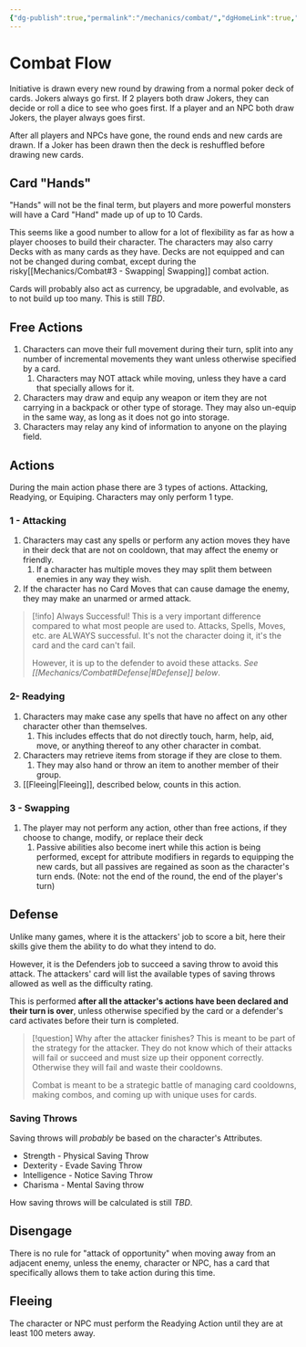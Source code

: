 ```yaml
---
{"dg-publish":true,"permalink":"/mechanics/combat/","dgHomeLink":true,"dgPassFrontmatter":false}
---
```



# Combat Flow

Initiative is drawn every new round by drawing from a normal poker deck of cards. Jokers always go first. If 2 players both draw Jokers, they can decide or roll a dice to see who goes first. If a player and an NPC both draw Jokers, the player always goes first.

After all players and NPCs have gone, the round ends and new cards are drawn. If a Joker has been drawn then the deck is reshuffled before drawing new cards.

## Card "Hands"

"Hands" will not be the final term, but players and more powerful monsters will have a Card "Hand" made up of up to 10 Cards. 

This seems like a good number to allow for a lot of flexibility as far as how a player chooses to build their character. The characters may also carry Decks with as many cards as they have. Decks are not equipped and can not be changed during combat, except during the risky[[Mechanics/Combat#3 - Swapping| Swapping]] combat action.

Cards will probably also act as currency, be upgradable, and evolvable, as to not build up too many. This is still _TBD_.

## Free Actions

1. Characters can move their full movement during their turn, split into any number of incremental movements they want unless otherwise specified by a card.
   1. Characters may NOT attack while moving, unless they have a card that specially allows for it.
2. Characters may draw and equip any weapon or item they are not carrying in a backpack or other type of storage. They may also un-equip in the same way, as long as it does not go into storage.
3. Characters may relay any kind of information to anyone on the playing field.

## Actions

During the main action phase there are 3 types of actions. Attacking, Readying, or Equiping. Characters may only perform 1 type.

### 1 - Attacking

1. Characters may cast any spells or perform any action moves they have in their deck that are not on cooldown, that may affect the enemy or friendly.
   1. If a character has multiple moves they may split them between enemies in any way they wish.
2. If the character has no Card Moves that can cause damage the enemy, they may make an unarmed or armed attack.

> [!info] Always Successful!
> This is a very important difference compared to what most people are used to. Attacks, Spells, Moves, etc. are ALWAYS successful. It's not the character doing it, it's the card and the card can't fail. 
> 
> However, it is up to the defender to avoid these attacks. _See [[Mechanics/Combat#Defense|#Defense]] below_.

### 2- Readying

1. Characters may make case any spells that have no affect on any other character other than themselves.
   1. This includes effects that do not directly touch, harm, help, aid, move, or anything thereof to any other character in combat.
2. Characters may retrieve items from storage if they are close to them.
   1. They may also hand or throw an item to another member of their group.
3. [[Fleeing|Fleeing]], described below, counts in this action.

### 3 - Swapping

1. The player may not perform any action, other than free actions, if they choose to change, modify, or replace their deck
   1. Passive abilities also become inert while this action is being performed, except for attribute modifiers in regards to equipping the new cards, but all passives are regained as soon as the character's turn ends. (Note: not the end of the round, the end of the player's turn)

## Defense

Unlike many games, where it is the attackers' job to score a bit, here their skills give them the ability to do what they intend to do.

However, it is the Defenders job to succeed a saving throw to avoid this attack. The attackers' card will list the available types of saving throws allowed as well as the difficulty rating.

This is performed **after all the attacker's actions have been declared and their turn is over**, unless otherwise specified by the card or a defender's card activates before their turn is completed.

> [!question] Why after the attacker finishes?
> This is meant to be part of the strategy for the attacker. They do not know which of their attacks will fail or succeed and must size up their opponent correctly. Otherwise they will fail and waste their cooldowns. 
> 
> Combat is meant to be a strategic battle of managing card cooldowns, making combos, and coming up with unique uses for cards.

### Saving Throws

Saving throws will _probably_ be based on the character's Attributes.

- Strength - Physical Saving Throw
- Dexterity - Evade Saving Throw
- Intelligence - Notice Saving Throw
- Charisma - Mental Saving throw

How saving throws will be calculated is still _TBD_.

## Disengage

There is no rule for "attack of opportunity" when moving away from an adjacent enemy, unless the enemy, character or NPC, has a card that specifically allows them to take action during this time.

##  Fleeing

The character or NPC must perform the Readying Action until they are at least 100 meters away.

